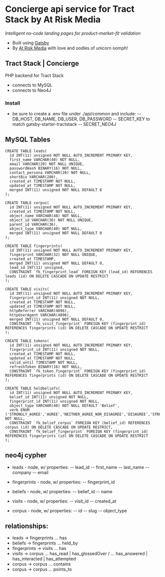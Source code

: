 # Concierge api service for Tract Stack by At Risk Media

_Intelligent no-code landing pages for product-market-fit validation_

- Built using [Gatsby](https://gatsbyjs.com)
- By [At Risk Media](https://atriskmedia.com) with love and oodles of unicorn oomph!


## Tract Stack | Concierge

PHP backend for Tract Stack
- connects to MySQL
- connects to Neo4J

### Install
- be sure to create a .env file under ./api/common and include:
-- DB_HOST, DB_NAME, DB_USER, DB_PASSWORD
-- SECRET_KEY to match gatsby-starter-tractstack
-- SECRET_NEO4J


## MySQL Tables

```
CREATE TABLE leads(
  id INT(11) unsigned NOT NULL AUTO_INCREMENT PRIMARY KEY,
  first_name VARCHAR(40) NOT NULL,
  email VARCHAR(20) NOT NULL UNIQUE,
  passwordHash BINARY(16) NOT NULL,
  contact_persona VARCHAR(20) NOT NULL,
  shortBio VARCHAR(280),
  created_at TIMESTAMP NOT NULL,
  updated_at TIMESTAMP NOT NULL,
  merged INT(11) unsigned NOT NULL DEFAULT 0
);

CREATE TABLE corpus(
  id INT(11) unsigned NOT NULL AUTO_INCREMENT PRIMARY KEY,
  created_at TIMESTAMP NOT NULL,
  object_name VARCHAR(48) NOT NULL,
  object_id VARCHAR(36) NOT NULL UNIQUE,
  parent_id VARCHAR(36),
  object_type VARCHAR(40) NOT NULL,
  merged INT(11) unsigned NOT NULL DEFAULT 0
);

CREATE TABLE fingerprints(
  id INT(11) unsigned NOT NULL AUTO_INCREMENT PRIMARY KEY,
  fingerprint VARCHAR(32) NOT NULL UNIQUE,
  created_at TIMESTAMP,
  merged INT(11) unsigned NOT NULL DEFAULT 0,
  lead_id INT(11) unsigned,
  CONSTRAINT `fk_fingerprint_lead` FOREIGN KEY (lead_id) REFERENCES leads (id) ON DELETE CASCADE ON UPDATE RESTRICT
);

CREATE TABLE visits(
  id INT(11) unsigned NOT NULL AUTO_INCREMENT PRIMARY KEY,
  fingerprint_id INT(11) unsigned NOT NULL,
  created_at TIMESTAMP NOT NULL,
  updated_at TIMESTAMP NOT NULL,
  httpReferrer VARCHAR(4096),
  httpUserAgent VARCHAR(4096),
  merged INT(11) unsigned NOT NULL DEFAULT 0,
  CONSTRAINT `fk_visit_fingerprint` FOREIGN KEY (fingerprint_id) REFERENCES fingerprints (id) ON DELETE CASCADE ON UPDATE RESTRICT
);

CREATE TABLE tokens(
  id INT(11) unsigned NOT NULL AUTO_INCREMENT PRIMARY KEY,
  fingerprint_id INT(11) unsigned NOT NULL,
  created_at TIMESTAMP NOT NULL,
  updated_at TIMESTAMP NOT NULL,
  valid_until TIMESTAMP NOT NULL,
  refreshToken BINARY(16) NOT NULL,
  CONSTRAINT `fk_token_fingerprint` FOREIGN KEY (fingerprint_id) REFERENCES fingerprints (id) ON DELETE CASCADE ON UPDATE RESTRICT
);

CREATE TABLE heldbeliefs(
  id INT(11) unsigned NOT NULL AUTO_INCREMENT PRIMARY KEY,
  belief_id INT(11) unsigned NOT NULL,
  fingerprint_id INT(11) unsigned NOT NULL,
  object_type VARCHAR(40) NOT NULL DEFAULT 'Belief',
  verb ENUM ('STRONGLY_AGREE','AGREE','NEITHER_AGREE_NOR_DISAGREE','DISAGREE','STRONGLY_DISAGREE') NOT NULL,
  CONSTRAINT `fk_belief_corpus` FOREIGN KEY (belief_id) REFERENCES corpus (id) ON DELETE CASCADE ON UPDATE RESTRICT,
  CONSTRAINT `fk_belief_fingerprint` FOREIGN KEY (fingerprint_id) REFERENCES fingerprints (id) ON DELETE CASCADE ON UPDATE RESTRICT
);
```


## neo4j cypher

- leads - node, w/ properties:
-- lead_id
-- first_name
-- last_name
-- company
-- email

- fingerprints - node, w/ properties:
-- fingerprint_id

- beliefs - node, w/ properties:
-- belief_id
-- name

- visits - node, w/ properties:
-- visit_id
-- created_at

- corpus - node, w/ properties:
-- id
-- slug
-- object_type

## relationships:

- leads -> fingerprints ... has
- beliefs -> fingerprints ... held_by
- fingerprints -> visits ... has
- visits -> corpus ... has_read | has_glossedOver / ... has_answered | has_interacted | has_attempted
- corpus -> corpus ... contains
- corpus -> corpus ... points_to

